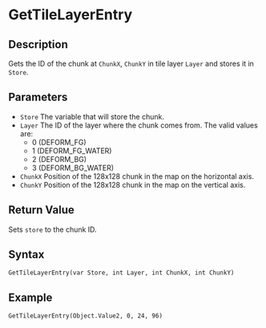 # GetTileLayerEntry

## Description
Gets the ID of the chunk at `ChunkX`, `ChunkY` in tile layer `Layer` and stores it in `Store`.

## Parameters
- `Store`
The variable that will store the chunk.
- `Layer`
The ID of the layer where the chunk comes from. The valid values are:
    - 0 (DEFORM_FG)
    - 1 (DEFORM_FG_WATER)
    - 2 (DEFORM_BG)
    - 3 (DEFORM_BG_WATER)
- `ChunkX`
Position of the 128x128 chunk in the map on the horizontal axis.
- `ChunkY`
Position of the 128x128 chunk in the map on the vertical axis.

## Return Value
Sets `store` to the chunk ID.

## Syntax
```
GetTileLayerEntry(var Store, int Layer, int ChunkX, int ChunkY)
```

## Example
```
GetTileLayerEntry(Object.Value2, 0, 24, 96)
```